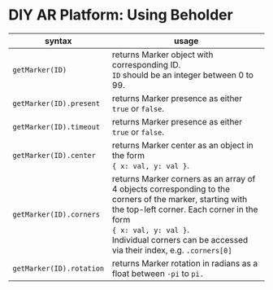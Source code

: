 # DIY AR Platform: Using Beholder

| syntax | usage |
| --- | --- |
| `getMarker(ID)` | returns Marker object with corresponding ID.<br>`ID` should be an integer between 0 to 99. |
| `getMarker(ID).present` | returns Marker presence as either `true` or `false`. |
| `getMarker(ID).timeout` | returns Marker presence as either `true` or `false`. |
| `getMarker(ID).center` | returns Marker center as an object in the form<br>`{ x: val, y: val }`. |
| `getMarker(ID).corners` | returns Marker corners as an array of 4 objects corresponding to the corners of the marker, starting with the top-left corner. Each corner in the form<br>`{ x: val, y: val }`.<br>Individual corners can be accessed via their index, e.g. `.corners[0]` |
| `getMarker(ID).rotation` | returns Marker rotation in radians as a float between `-pi` to `pi.` |